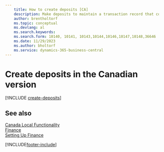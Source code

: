 ```yaml
---
    title: How to create deposits [CA]
    description: Make deposits to maintain a transaction record that contains information that can be applied to outstanding invoices and credit memos in the Canadian version.
    author: brentholtorf
    ms.topic: conceptual
    ms.devlang: al
    ms.search.keywords:
    ms.search.form: 10140, 10141, 10143,10144,10146,10147,10148,36646
    ms.date: 11/29/2023
    ms.author: bholtorf
    ms.service: dynamics-365-business-central
---
```

# Create deposits in the Canadian version

[!INCLUDE [create-deposits](../includes/CAMXUS/create-deposits.md)]

## See also

[Canada Local Functionality](canada-local-functionality.md)  
[Finance](../../finance.md)  
[Setting Up Finance](../../finance.md)  


[!INCLUDE[footer-include](../../includes/footer-banner.md)]